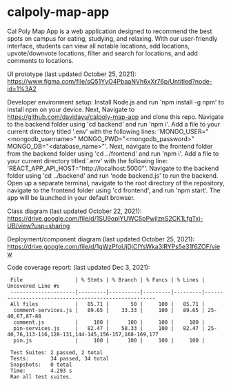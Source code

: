 # calpoly-map-app

Cal Poly Map App is a web application designed to recommend the best spots on campus for eating, studying, and relaxing. With our user-friendly interface, students can view all notable locations, add locations, upvote/downvote locations, filter and search for locations, and add comments to locations.

UI prototype (last updated October 25, 2021): https://www.figma.com/file/sQ51YyO4PbaaNVh6xXr76p/Untitled?node-id=1%3A2

Developer environment setup:
Install Node.js and run 'npm install -g npm' to install npm on your device. Next, Navigate to https://github.com/davidayu/calpoly-map-app and clone this repo. Navigate to the backend folder using 'cd backend' and run 'npm i'. Add a file to your current directory titled '.env' with the following lines:
'MONGO_USER="<mongodb_username>"
MONGO_PWD="<mongodb_password>"
MONGO_DB="<database_name>"'.
Next, navigate to the frontend folder from the backend folder using 'cd ../frontend' and run 'npm i'. Add a file to your current directory titled '.env' with the following line:
'REACT_APP_API_HOST="http://localhost:5000"'.
Navigate to the backend folder using 'cd ../backend' and run 'node backend.js' to run the backend. Open up a separate terminal, navigate to the root directory of the repository, navigate to the frontend folder using 'cd frontend', and run 'npm start'. The app will be launched in your default browser.

Class diagram (last updated October 22, 2021): https://drive.google.com/file/d/1SU9oplYUWC5pPwjIznS2CK1LfgTxi-UB/view?usp=sharing

Deployment/component diagram (last updated October 25, 2021): https://drive.google.com/file/d/1gWzPfoUjDjCIYsWka3lRYPs5e31f6ZOF/view

Code coverage report: (last updated Dec 3, 2021):

     File                 | % Stmts | % Branch | % Funcs | % Lines | Uncovered Line #s
     ---------------------|---------|----------|---------|---------|------------------------------------------------------
     All files            |   85.71 |       50 |     100 |   85.71 |
      comment-services.js |   89.65 |    33.33 |     100 |   89.65 | 25-40,67,87-88
      comment.js          |     100 |      100 |     100 |     100 |
      pin-services.js     |   82.47 |    58.33 |     100 |   82.47 | 25-40,76,113-116,128-131,144-145,156-157,168-169,177
      pin.js              |     100 |      100 |     100 |     100 |

     Test Suites: 2 passed, 2 total
     Tests:       34 passed, 34 total
     Snapshots:   0 total
     Time:        4.293 s
     Ran all test suites.
